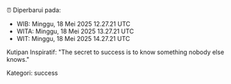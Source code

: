 ⏰ Diperbarui pada:
- WIB: Minggu, 18 Mei 2025 12.27.21 UTC
- WITA: Minggu, 18 Mei 2025 13.27.21 UTC
- WIT: Minggu, 18 Mei 2025 14.27.21 UTC

Kutipan Inspiratif:
"The secret to success is to know something nobody else knows."


Kategori: success

